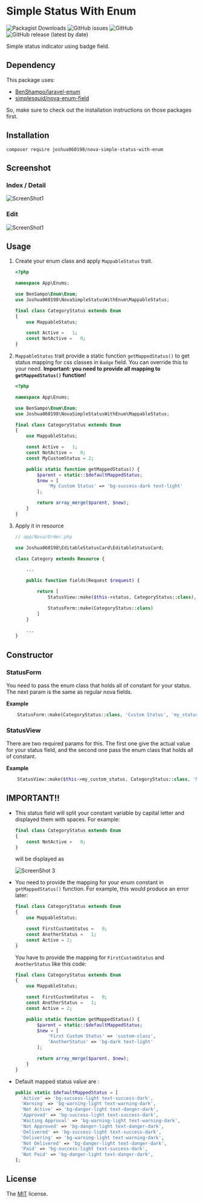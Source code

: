 # Simple Status With Enum

![Packagist Downloads](https://img.shields.io/packagist/dd/joshua060198/nova-simple-status-with-enum?style=flat)
![GitHub issues](https://img.shields.io/github/issues/joshua060198/nova-simple-status-with-enum?style=flat)
![GitHub](https://img.shields.io/github/license/joshua060198/nova-simple-status-with-enum?style=flat)
![GitHub release (latest by date)](https://img.shields.io/github/v/release/joshua060198/nova-simple-status-with-enum)

Simple status indicator using badge field.

## Dependency

This package uses:

- [BenShampo/laravel-enum](https://github.com/BenSampo/laravel-enum)
- [simplesquid/nova-enum-field](https://github.com/simplesquid/nova-enum-field)

So, make sure to check out the installation instructions on those packages first.

## Installation

```shell
composer require joshua060198/nova-simple-status-with-enum
```

## Screenshot

### Index / Detail

![ScreenShot1](ss1.png)

### Edit

![ScreenShot1](ss2.png)

## Usage

1. Create your enum class and apply `MappableStatus` trait.

   ```php
   <?php

   namespace App\Enums;

   use BenSampo\Enum\Enum;
   use Joshua060198\NovaSimpleStatusWithEnum\MappableStatus;

   final class CategoryStatus extends Enum
   {
       use MappableStatus;

       const Active =   1;
       const NotActive =   0;
   }
   ```

2. `MappableStatus` trait provide a static function `getMappedStatus()` to get status mapping for css classes in `Badge` field. You can override this to your need. **Important: you need to provide all mapping to `getMappedStatus()` function!**

   ```php
   <?php

   namespace App\Enums;

   use BenSampo\Enum\Enum;
   use Joshua060198\NovaSimpleStatusWithEnum\MappableStatus;

   final class CategoryStatus extends Enum
   {
       use MappableStatus;

       const Active =   1;
       const NotActive =   0;
       const MyCustomStatus = 2;

       public static function getMappedStatus() {
           $parent = static::$defaultMappedStatus;
           $new = [
               'My Custom Status' => 'bg-success-dark text-light'
           ];

           return array_merge($parent, $new);
       }
   }
   ```

3. Apply it in resource

   ```php
   // app/Nova/Order.php

   use Joshua060198\EditableStatusCard\EditableStatusCard;

   class Category extends Resource {

       ...

       public function fields(Request $request) {

           return [
               StatusView::make($this->status, CategoryStatus::class),

               StatusForm::make(CategoryStatus::class)
           ]
       }

       ...
   }
   ```

## Constructor

### StatusForm

You need to pass the enum class that holds all of constant for your status. The next param is the same as regular nova fields.

**Example**

```php
    StatusForm::make(CategoryStatus::class, 'Custom Status', 'my_status')
```

### StatusView

There are two required params for this. The first one give the actual value for your status field, and the second one pass the enum class that holds all of constant.

**Example**

```php
    StatusView::make($this->my_custom_status, CategoryStatus::class, 'My Status')
```

## IMPORTANT!!

- This status field will split your constant variable by capital letter and displayed them with spaces. For example:

  ```php
  final class CategoryStatus extends Enum
  {
      const NotActive =   0;
  }
  ```

  will be displayed as

  ![ScreenShot 3](ss3.png)

- You need to provide the mapping for your enum constant in `getMappedStatus()` function. For example, this would produce an error later:

  ```php
  final class CategoryStatus extends Enum
  {
      use MappableStatus;

      const FirstCustomStatus =   0;
      const AnotherStatus =   1;
      const Active = 2;
  }
  ```

  You have to provide the mapping for `FirstCustomStatus` and `AnotherStatus` like this code:

  ```php
  final class CategoryStatus extends Enum
  {
      use MappableStatus;

      const FirstCustomStatus =   0;
      const AnotherStatus =   1;
      const Active = 2;

      public static function getMappedStatus() {
          $parent = static::$defaultMappedStatus;
          $new = [
              'First Custom Status' => 'custom-class',
              'AnotherStatus' => 'bg-dark text-light'
          ];

          return array_merge($parent, $new);
      }
  }
  ```

- Default mapped status value are :
  ```php
  public static $defaultMappedStatus = [
    'Active' => 'bg-success-light text-success-dark',
    'Warning' => 'bg-warning-light text-warning-dark',
    'Not Active' => 'bg-danger-light text-danger-dark',
    'Approved' => 'bg-success-light text-success-dark',
    'Waiting Approval' => 'bg-warning-light text-warning-dark',
    'Not Approved' => 'bg-danger-light text-danger-dark',
    'Delivered' => 'bg-success-light text-success-dark',
    'Delivering' => 'bg-warning-light text-warning-dark',
    'Not Delivered' => 'bg-danger-light text-danger-dark',
    'Paid' => 'bg-success-light text-success-dark',
    'Not Paid' => 'bg-danger-light text-danger-dark',
  ];
  ```

## License

The [MIT](LICENSE) license.
